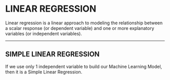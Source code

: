# LINEAR REGRESSION

Linear regression is a linear approach to modeling the relationship between a scalar response (or dependent variable) and one or more explanatory variables (or independent variables). 

---

## SIMPLE LINEAR REGRESSION

If we use only 1 independent variable to build our Machine Learning Model, then it is a Simple Linear Regression.


